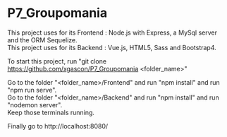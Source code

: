 # P7_Groupomania
This project uses for its Frontend : Node.js with Express, a MySql server and the ORM Sequelize.
<br>This project uses for its Backend : Vue.js, HTML5, Sass and Bootstrap4.

To start this project, run "git clone https://github.com/xgascon/P7_Groupomania <folder_name>"

Go to the folder "<folder_name>/Frontend" and run "npm install" and run "npm run serve". 
<br>Go to the folder "<folder_name>/Backend" and run "npm install" and run "nodemon server".
<br>Keep those terminals running.

Finally go to http://localhost:8080/
